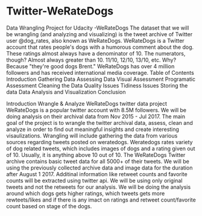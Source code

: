 # Twitter-WeRateDogs
Data Wrangling Project for Udacity -WeRateDogs
The dataset that we will be wrangling (and analyzing and visualizing) is the tweet archive of Twitter user @dog_rates, also known as WeRateDogs. WeRateDogs is a Twitter account that rates people's dogs with a humorous comment about the dog. These ratings almost always have a denominator of 10. The numerators, though? Almost always greater than 10. 11/10, 12/10, 13/10, etc. Why? Because "they're good dogs Brent." WeRateDogs has over 4 million followers and has received international media coverage.
Table of Contents
Introduction
Gathering Data
Assessing Data
Visual Assessment
Programatic Assessment
Cleaning the Data
Quality Issues
Tidiness Issues
Storing the data
Data Analysis and Visualization
Conclusion

Introduction
Wrangle & Analyze WeRateDogs twitter data project WeRateDogs is a popular twitter account with 8.5M followers. We will be doing analysis on their archival data from Nov 2015 - Jul 2017. The main goal of the project is to wrangle the twitter archival data, assess, clean and analyze in order to find out meaningful insights and create interesting visaulizations. Wrangling will include gathering the data from various sources regarding tweets posted on weratedogs. Weratedogs rates variety of dog related tweets, which includes images of dogs and a rating given out of 10. Usually, it is anything above 10 out of 10.
The WeRateDogs Twitter archive contains basic tweet data for all 5000+ of their tweets. We will be using the previously collected archive data and image data for the duration after August 1 2017. Additinal information like retweet counts and favorite counts will be extracted using twitter api. We will be using only original tweets and not the retweets for our analysis. We will be doing the analysis around which dogs gets higher ratings, which tweets gets more rewteets/likes and if there is any imact on ratings and retweet count/favorite count based on stage of the dogs.


